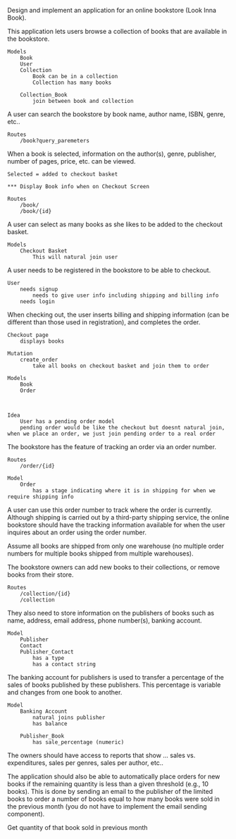 Design and implement an application for an online bookstore (Look Inna Book). 

This application lets users browse a collection of books that are available in the bookstore. 

    Models
        Book
        User
        Collection
            Book can be in a collection
            Collection has many books

        Collection_Book
            join between book and collection

A user can search the bookstore by book name, author name, ISBN, genre, etc.. 
    
    Routes
        /book?query_paremeters


When a book is selected, information on the author(s), genre, publisher, number of pages, price, etc. can be viewed. 

    Selected = added to checkout basket

    *** Display Book info when on Checkout Screen

    Routes
        /book/
        /book/{id}

A user can select as many books as she likes to be added to the checkout basket. 

    Models
        Checkout Basket
            This will natural join user

A user needs to be registered in the bookstore to be able to checkout. 

    User
        needs signup
            needs to give user info including shipping and billing info
        needs login

When checking out, the user inserts billing and shipping information (can be different than those used in registration), and completes the order. 

    Checkout page
        displays books

    Mutation
        create_order
            take all books on checkout basket and join them to order

    Models
        Book
        Order



    Idea
        User has a pending order model
        pending order would be like the checkout but doesnt natural join, when we place an order, we just join pending order to a real order


The bookstore has the feature of tracking an order via an order number. 

    Routes
        /order/{id}

    Model
        Order
            has a stage indicating where it is in shipping for when we require shipping info

A user can use this order number to track where the order is currently. Although shipping is carried out by a third-party shipping service, the online bookstore should have the tracking information available for when the user inquires about an order using the order number. 

Assume all books are shipped from only one warehouse (no multiple order numbers for multiple books shipped from multiple warehouses). 

The bookstore owners can add new books to their collections, or remove books from their store. 

    Routes
        /collection/{id}
        /collection

They also need to store information on the publishers of books such as name, address, email address, phone number(s), banking account. 

    Model
        Publisher
        Contact
        Publisher_Contact
            has a type
            has a contact string

The banking account for publishers is used to transfer a percentage of the sales of books published by these publishers. This percentage
is variable and changes from one book to another. 

    Model
        Banking Account
            natural joins publisher
            has balance

        Publisher_Book
            has sale_percentage (numeric)


The owners should have access to reports that show ...
    sales vs. expenditures, 
    sales per genres, 
    sales per author, etc.. 
    

The application should also be able to automatically place orders for new books if the remaining quantity is less than a given threshold (e.g., 10 books). This is done by sending an email to the publisher of the limited books to order a number of books equal to how many books
were sold in the previous month (you do not have to implement the email sending component).


Get quantity of that book sold in previous month


